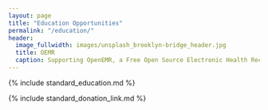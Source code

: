 ```yaml
---
layout: page
title: "Education Opportunities"
permalink: "/education/"
header:
  image_fullwidth: images/unsplash_brooklyn-bridge_header.jpg
  title: OEMR
  caption: Supporting OpenEMR, a Free Open Source Electronic Health Record
---
```


{% include standard_education.md %}

{% include standard_donation_link.md %}

